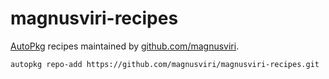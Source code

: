 # magnusviri-recipes

[AutoPkg](https://github.com/autopkg/autopkg) recipes maintained by [github.com/magnusviri](https://github.com/magnusviri).

	autopkg repo-add https://github.com/magnusviri/magnusviri-recipes.git